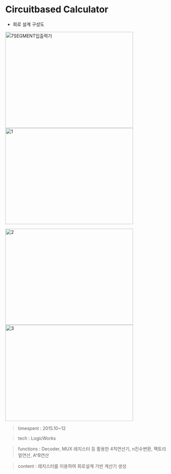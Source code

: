 # Circuitbased Calculator

- 회로 설계 구성도


<img width="400" height="300" alt="7SEGMENT입출력기" src="https://user-images.githubusercontent.com/26247241/190417893-148eac47-5ffc-4244-a90e-a143d0c6b799.png">   <img width="400" height="300" alt="1" src="https://user-images.githubusercontent.com/26247241/190417933-3e489a36-9881-407f-b382-91f08980f738.png">


<img width="400" height="300" alt="2" src="https://user-images.githubusercontent.com/26247241/190417950-f54d277a-fa1e-4a34-bc14-8af40978ad19.png">   <img width="400" height="300" alt="3" src="https://user-images.githubusercontent.com/26247241/190417968-c407f68b-a23d-44b7-9f72-b997303a23cb.png">


> timespent : 2015.10~12

> tech : LogicWorks

> functions : Decoder, MUX 레지스터 등 활용한 4칙연산기, n진수변환, 팩토리얼연산, A^B연산
 
> content : 레지스터를 이용하여 회로설계 기반 계산기 생성

